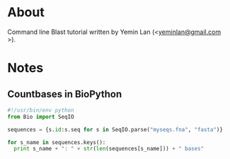 # About 

Command line Blast tutorial written by Yemin Lan (<yeminlan@gmail.com >).

# Notes 

## Countbases in BioPython

```python
#!/usr/bin/env python 
from Bio import SeqIO

sequences = {s.id:s.seq for s in SeqIO.parse("myseqs.fna", "fasta")}

for s_name in sequences.keys(): 
  print s_name + ": " + str(len(sequences[s_name])) + " bases"
``` 
